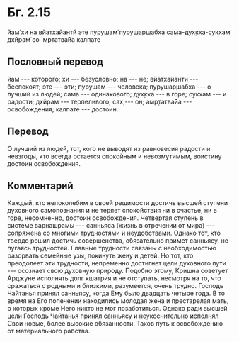 # Бг. 2.15

йам̇ хи на вйатхайантй эте
пурушам̇ пурушаршабха
сама-дух̣кха-сукхам̇ дхӣрам̇
со 'мр̣татва̄йа калпате

## Пословный перевод

йам --- которого; хи --- безусловно; на --- не; вйатхайанти ---
беспокоят; эте --- эти; пурушам --- человека; пурушар̣шабха --- о лучший
из людей; сама --- одинакового; дух̣кха --- в горе; сукхам --- и радости;
дхӣрам --- терпеливого; сах̣ --- он; амр̣татва̄йа --- освобождения; калпате
--- достоин.

## Перевод

О лучший из людей, тот, кого не выводят из равновесия радости и
невзгоды, кто всегда остается спокойным и невозмутимым, воистину достоин
освобождения.

## Комментарий

Каждый, кто непоколебим в своей решимости достичь высшей ступени
духовного самопознания и не теряет спокойствия ни в счастье, ни в горе,
несомненно, достоин освобождения. Четвертая ступень в системе варнашрамы
--- санньяса (жизнь в отречении от мира) --- сопряжена со многими
трудностями и неудобствами. Однако тот, кто твердо решил достичь
совершенства, обязательно примет санньясу, не пугаясь трудностей.
Главные трудности связаны с необходимостью разорвать семейные узы,
покинуть жену и детей. Но тот, кто преодолеет эти трудности, непременно
достигнет цели духовного пути --- осознает свою духовную природу.
Подобно этому, Кришна советует Арджуне исполнять долг кшатрия и не
отступать, несмотря на то, что сражаться с родными и близкими,
разумеется, очень трудно. Господь Чайтанья принял санньясу, когда Ему
было двадцать четыре года. В то время на Его попечении находились
молодая жена и престарелая мать, о которых кроме Него никто не мог
позаботиться. Однако ради высшей цели Господь Чайтанья принял санньясу и
неукоснительно исполнял Свои новые, более высокие обязанности. Таков
путь к освобождению от материального рабства.
